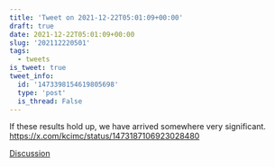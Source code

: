 ```yaml
---
title: 'Tweet on 2021-12-22T05:01:09+00:00'
draft: true
date: 2021-12-22T05:01:09+00:00
slug: '202112220501'
tags:
  - tweets
is_tweet: true
tweet_info:
  id: '1473398154619805698'
  type: 'post'
  is_thread: False
---
```




If these results hold up, we have arrived somewhere very significant. <https://x.com/kcimc/status/1473187106923028480>

[Discussion](https://x.com/sytelus/status/1473398154619805698)

